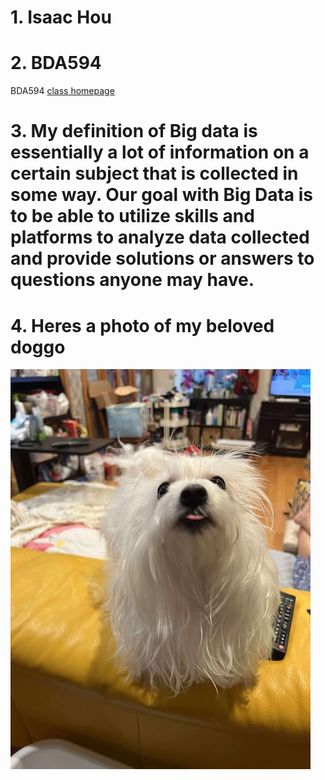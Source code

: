 # 1. Isaac Hou

# 2. BDA594
BDA594 [class homepage](https://sdsu.instructure.com/courses/188639)

# 3. My definition of Big data is essentially a lot of information on a certain subject that is collected in some way. Our goal with Big Data is to be able to utilize skills and platforms to analyze data collected and provide solutions or answers to questions anyone may have.

# 4. Heres a photo of my beloved doggo
![Pet image](https://github.com/IsaacH7/BDA594-IsaacH7/blob/2b0f3115cc65d32d772d4ac854d5cff905b0849d/539987971_777644365243848_3175293965107204394_n.jpg)

